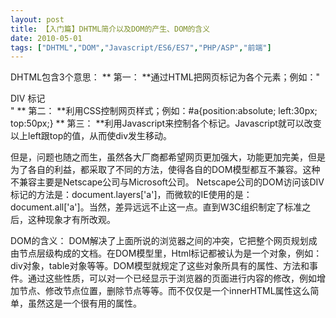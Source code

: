 ```yaml
---
layout: post
title: 【入门篇】DHTML简介以及DOM的产生、DOM的含义		
date: 2010-05-01
tags: ["DHTML","DOM","Javascript/ES6/ES7","PHP/ASP","前端"]
---
```


DHTML包含3个意思：
** 第一： **通过HTML把网页标记为各个元素；例如："<div id="a">DIV 标记</div>"
** 第二： **利用CSS控制网页样式；例如：#a{position:absolute; left:30px; top:50px;}
** 第三： **利用Javascript来控制各个标记。Javascript就可以改变以上left跟top的值，从而使div发生移动。

但是，问题也随之而生，虽然各大厂商都希望网页更加强大，功能更加完美，但是为了各自的利益，都采取了不同的方法，使得各自的DOM模型都互不兼容。这种不兼容主要是Netscape公司与Microsoft公司。
Netscape公司的DOM访问该DIV标记的方法是：document.layers['a']，而微软的IE使用的是：document.all['a']。当然，差异远远不止这一点。直到W3C组织制定了标准之后，这种现象才有所改观。

DOM的含义：
DOM解决了上面所说的浏览器之间的冲突，它把整个网页规划成由节点层级构成的文档。在DOM模型里，Html标记都被认为是一个对象，例如：div对象，table对象等等。DOM模型就规定了这些对象所具有的属性、方法和事件。通过这些性质，可以对一个已经显示于浏览器的页面进行内容的修改，例如增加节点、修改节点位置，删除节点等等。而不仅仅是一个innerHTML属性这么简单，虽然这是一个很有用的属性。		